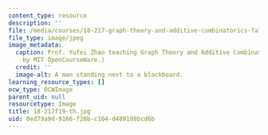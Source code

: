 ```yaml
---
content_type: resource
description: ''
file: /media/courses/18-217-graph-theory-and-additive-combinatorics-fall-2019/0ed79a9d9166f20bc104d489108bcd6b_18-217f19-th.jpg
file_type: image/jpeg
image_metadata:
  caption: Prof. Yufei Zhao teaching Graph Theory and Additive Combinatorics. (Image
    by MIT OpenCourseWare.)
  credit: ''
  image-alt: A man standing next to a blackboard.
learning_resource_types: []
ocw_type: OCWImage
parent_uid: null
resourcetype: Image
title: 18-217f19-th.jpg
uid: 0ed79a9d-9166-f20b-c104-d489108bcd6b
---
```

